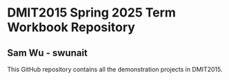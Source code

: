 # DMIT2015 Spring 2025 Term Workbook Repository

## Sam Wu - swunait

This GitHub repository contains all the demonstration projects in DMIT2015.
